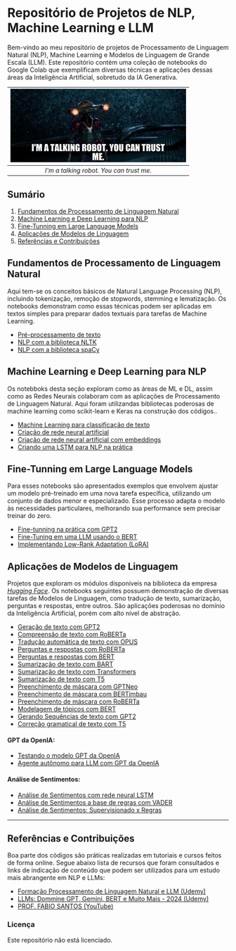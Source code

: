 # Repositório de Projetos de NLP, Machine Learning e LLM

Bem-vindo ao meu repositório de projetos de Processamento de Linguagem Natural (NLP), Machine Learning e Modelos de Linguagem de Grande Escala (LLM). Este repositório contém uma coleção de notebooks do Google Colab que exemplificam diversas técnicas e aplicações dessas áreas da Inteligência Artificial, sobretudo da IA Generativa.

<div align="center">
  
| ![I'm a talking robot You can trust me](Arquivos/talking_robot.gif) |
|:--:|
| *I'm a talking robot. You can trust me.* |

</div>

## Sumário

1. [Fundamentos de Processamento de Linguagem Natural](#fundamentos-de-processamento-de-linguagem-natural)
2. [Machine Learning e Deep Learning para NLP](#machine-learning-e-deep-learning-para-nlp)
3. [Fine-Tunning em Large Language Models](#fine-tunning-em-large-language-models)
4. [Aplicações de Modelos de Linguagem](#aplicações-de-modelos-de-linguagem)
5. [Referências e Contribuições](#referências-e-contribuições)



## Fundamentos de Processamento de Linguagem Natural

Aqui tem-se os conceitos básicos de Natural Language Processing (NLP), incluindo tokenização, remoção de stopwords, stemming e lematização. Os notebooks demonstram como essas técnicas podem ser aplicadas em textos simples para preparar dados textuais para tarefas de Machine Learning.

* [Pré-processamento de texto](https://github.com/johnnycleiton07/llm-studies/blob/main/1.%20Fundamentos%20de%20NLP/1_pre_processamento_de_texto.ipynb)
* [NLP com a biblioteca NLTK](https://github.com/johnnycleiton07/llm-studies/blob/main/1.%20Fundamentos%20de%20NLP/2_NLP_com_NLTK.ipynb)
* [NLP com a biblioteca spaCy](https://github.com/johnnycleiton07/llm-studies/blob/main/1.%20Fundamentos%20de%20NLP/3_NLP_com_spaCy.ipynb)





## Machine Learning e Deep Learning para NLP

Os notebboks desta seção exploram como as áreas de ML e DL, assim como as Redes Neurais colaboram com as aplicações de Processamento de Linguagem Natural. Aqui foram utilizandas bibliotecas poderosas de machine learning como scikit-learn e Keras na construção dos códigos..

* [Machine Learning para classificação de texto](https://github.com/johnnycleiton07/llm-studies/blob/main/2.%20ML%20e%20DL%20para%20NLP/1_machine_learning_para_classificacao_de_texto.ipynb)
* [Criação de rede neural artificial](https://github.com/johnnycleiton07/llm-studies/blob/main/2.%20ML%20e%20DL%20para%20NLP/2_criacao_de_rede_neural_artificial.ipynb)
* [Criação de rede neural artificial com embeddings](https://github.com/johnnycleiton07/llm-studies/blob/main/2.%20ML%20e%20DL%20para%20NLP/3_criacao_de_rede_neural_artificial_com_embeddings.ipynb)
* [Criando uma LSTM para NLP na prática](https://github.com/johnnycleiton07/llm-studies/blob/main/2.%20ML%20e%20DL%20para%20NLP/4_criando_uma_LSTM_para_NLP_na_pr%C3%A1tica.ipynb)




## Fine-Tunning em Large Language Models

Para esses notebooks são apresentados exemplos que envolvem ajustar um modelo pré-treinado em uma nova tarefa específica, utilizando um conjunto de dados menor e especializado. Esse processo adapta o modelo às necessidades particulares, melhorando sua performance sem precisar treinar do zero.

* [Fine-tunning na prática com GPT2]()
* [Fine-Tuning em uma LLM usando o BERT]()
* [Implementando Low-Rank Adaptation (LoRA)]()



## Aplicações de Modelos de Linguagem

Projetos que exploram os módulos disponíveis na biblioteca da empresa [*Hugging Face*](https://huggingface.co/). Os notebooks seguintes possuem demonstração de diversas tarefas de Modelos de Linguagem, como tradução de texto, sumarização, perguntas e respostas, entre outros. São aplicações poderosas no domínio da Inteligência Artificial, porém com alto nível de abstração.

* [Geração de texto com GPT2]()
* [Compreensão de texto com RoBERTa]()
* [Tradução automática de texto com OPUS]()
* [Perguntas e respostas com RoBERTa]()
* [Perguntas e respostas com BERT]()
* [Sumarização de texto com BART]()
* [Sumarização de texto com Transformers]()
* [Sumarização de texto com T5]()
* [Preenchimento de máscara com GPTNeo]()
* [Preenchimento de máscara com BERTimbau]()
* [Preenchimento de máscara com RoBERTa]()
* [Modelagem de tópicos com BERT]()
* [Gerando Sequências de texto com GPT2]()
* [Correção gramatical de texto com T5]()



#### GPT da OpenIA:

* [Testando o modelo GPT da OpenIA]()
* [Agente autônomo para LLM com GPT da OpenIA]()


#### Análise de Sentimentos:

* [Análise de Sentimentos com rede neural LSTM]()
* [Análise de Sentimentos a base de regras com VADER]()
* [Análise de Sentimentos: Supervisionado x Regras]()


---
 
## Referências e Contribuições

Boa parte dos códigos são práticas realizadas em tutoriais e cursos feitos de forma online. Segue abaixo lista de recursos que foram consultados e links de indicação de conteúdo que podem ser utilizados para um estudo mais abrangente em NLP e LLMs:

+ [Formação Processamento de Linguagem Natural e LLM (Udemy)](https://www.udemy.com/course/formacao-processamento-de-linguagem-natural-nlp/?couponCode=THANKSLEARNER24)
+ [LLMs: Dommine GPT, Gemini, BERT e Muito Mais - 2024 (Udemy)](https://www.udemy.com/course/domine-llm/?couponCode=KEEPLEARNING)
+ [PROF. FABIO SANTOS (YouTube)](https://www.youtube.com/@Prof.FabioSantos)

### Licença

Este repositório não está licenciado.

